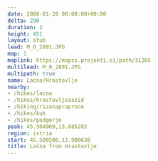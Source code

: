 ```yaml
---
date: 2008-01-20 00:00:00+00:00
delta: 290
duration: 2
height: 451
layout: stub
lead: M_0_2891.JPG
map: 1
maplink: https://mapzs.projekti.si/path/31265
multilead: M_0_2891.JPG
multipath: true
name: Lacna/Hrastovlje
nearby:
- /hikes/lacna
- /hikes/hrastovljezazid
- /biking/rizanapraproce
- /hikes/kuk
- /hikes/podgorje
peak: 45.504969,13.885283
region: istria
start: 45.509506,13.900638
title: Lačna from Hrastovlje
---
```

